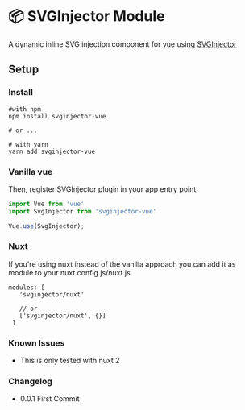# 📦 SVGInjector Module

 A dynamic inline SVG injection component for vue using [SVGInjector](https://github.com/iconic/SVGInjector)
 

## Setup


### Install

```
#with npm
npm install svginjector-vue

# or ...

# with yarn
yarn add svginjector-vue

```



### Vanilla vue

Then, register SVGInjector plugin in your app entry point:

```js
import Vue from 'vue'
import SvgInjector from 'svginjector-vue'

Vue.use(SvgInjector);
```



### Nuxt

If you're using nuxt instead of the vanilla approach
you can add it as module to your nuxt.config.js/nuxt.js


```
modules: [
   'svginjector/nuxt'
   
   // or 
   ['svginjector/nuxt', {}]
 ]
```


### Known Issues

* This is only tested with nuxt 2

### Changelog

* 0.0.1 First Commit 
